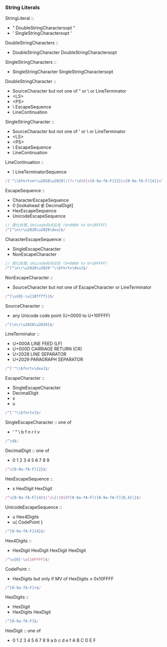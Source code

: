 ﻿### String LiteralsStringLiteral ::  - " DoubleStringCharactersopt "  - ' SingleStringCharactersopt 'DoubleStringCharacters ::  - DoubleStringCharacter DoubleStringCharactersoptSingleStringCharacters ::  - SingleStringCharacter SingleStringCharactersoptDoubleStringCharacter ::  - SourceCharacter but not one of " or \ or LineTerminator  - \<LS\>   - \<PS\>   - \ EscapeSequence  - LineContinuationSingleStringCharacter ::  - SourceCharacter but not one of ' or \ or LineTerminator  - \<LS\>  - \<PS\>  - \ EscapeSequence  - LineContinuationLineContinuation ::  - \ LineTerminatorSequence```js/['"\\bfnrtvnr\u2028\u2029]|(?<!\d)0|x[0-9a-fA-F]{2}|u[0-9a-fA-F]{4}|u\{(10|0?[0-9a-fA-F])[0-9a-fA-F]{0,4}\}/```EscapeSequence ::  - CharacterEscapeSequence  - 0 [lookahead ∉ DecimalDigit]  - HexEscapeSequence  - UnicodeEscapeSequence```js// 简化处理，Unicode码点应在 (U+0000 to U+10FFFF)/^[^\n\r\u2028\u2029\dxu]$/```CharacterEscapeSequence ::  - SingleEscapeCharacter  - NonEscapeCharacter```js// 简化处理，Unicode码点应在 (U+0000 to U+10FFFF)/^[^\n\r\u2028\u2029'"\\bfnrtv\dxu]$/```NonEscapeCharacter ::  - SourceCharacter but not one of EscapeCharacter or LineTerminator```js/^[\u{0}-\u{10ffff}]$/```SourceCharacter ::  - any Unicode code point (U+0000 to U+10FFFF)```js/^[\n\r\u2028\u2029]$/```LineTerminator ::  - <LF> U+000A LINE FEED (LF)  - <CR> U+000D CARRIAGE RETURN (CR)  - <LS> U+2028 LINE SEPARATOR  - <PS> U+2029 PARAGRAPH SEPARATOR```js/^['"\\bfnrtv\dxu]$/```EscapeCharacter ::  - SingleEscapeCharacter  - DecimalDigit  - x   - u```js/^['"\\bfnrtv]$/```SingleEscapeCharacter :: one of  - ' " \ b f n r t v```js/^\d$/```DecimalDigit :: one of  - 0 1 2 3 4 5 6 7 8 9```js/^x[0-9a-fA-F]{2}$/```HexEscapeSequence ::  - x HexDigit HexDigit```js/^u[0-9a-fA-F]{4}$|^u\{(10|0?[0-9a-fA-F])[0-9a-fA-F]{0,4}\}$/```UnicodeEscapeSequence ::  - u Hex4Digits  - u{ CodePoint }```js/^[0-9a-fA-F]{4}$/```Hex4Digits ::  - HexDigit HexDigit HexDigit HexDigit```js/^\u{0}-\u{10FFFF}$/```CodePoint ::  - HexDigits but only if MV of HexDigits ≤ 0x10FFFF```js/^[0-9a-fA-F]+$/```HexDigits ::  - HexDigit  - HexDigits HexDigit```js/^[0-9a-fA-F]$/```HexDigit :: one of  - 0 1 2 3 4 5 6 7 8 9 a b c d e f A B C D E F